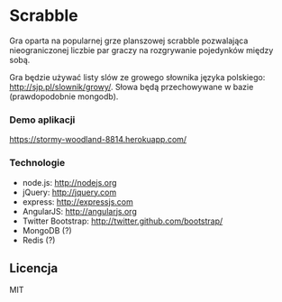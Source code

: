 # Scrabble
Gra oparta na popularnej grze planszowej scrabble pozwalająca nieograniczonej liczbie par graczy na rozgrywanie pojedynków między sobą. 

Gra będzie używać listy slów ze growego słownika języka polskiego: http://sjp.pl/slownik/growy/. Słowa będą przechowywane w bazie (prawdopodobnie mongodb).

### Demo aplikacji
https://stormy-woodland-8814.herokuapp.com/

### Technologie
* node.js: http://nodejs.org
* jQuery: http://jquery.com
* express: http://expressjs.com
* AngularJS: http://angularjs.org
* Twitter Bootstrap: http://twitter.github.com/bootstrap/
* MongoDB (?)
* Redis (?)

Licencja
----
MIT


